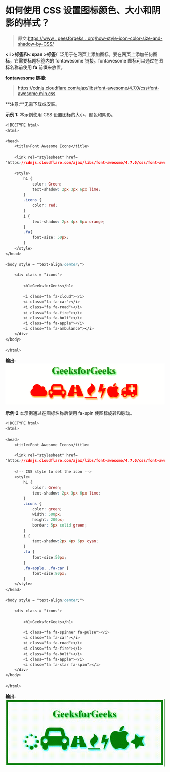 # 如何使用 CSS 设置图标颜色、大小和阴影的样式？

> 原文:[https://www . geesforgeks . org/how-style-icon-color-size-and-shadow-by-CSS/](https://www.geeksforgeeks.org/how-to-style-icon-color-size-and-shadow-by-using-css/)

**< i >标签和< span >标签**广泛用于在网页上添加图标。要在网页上添加任何图标，它需要标题标签内的 fontawesome 链接。fontawesome 图标可以通过在图标名称前使用 **fa** 前缀来放置。

**fontawesome 链接:**

> https://cdnjs.cloudflare.com/ajax/libs/font-awesome/4.7.0/css/font-awesome.min.css

**注意:**无需下载或安装。

**示例 1:** 本示例使用 CSS 设置图标的大小、颜色和阴影。

```css
<!DOCTYPE html>
<html>

<head>
    <title>Font Awesome Icons</title>

    <link rel="stylesheet" href=
"https://cdnjs.cloudflare.com/ajax/libs/font-awesome/4.7.0/css/font-awesome.min.css">

    <style>
        h1 {
            color: Green;
            text-shadow: 2px 3px 6px lime;
        }
        .icons {
            color: red;
        }
        i {
            text-shadow: 2px 4px 6px orange;
        }
        .fa{
            font-size: 50px;
        }
    </style>
</head>

<body style = "text-align:center;">

    <div class = "icons">

        <h1>GeeksforGeeks</h1>

        <i class="fa fa-cloud"></i>
        <i class="fa fa-car"></i>
        <i class="fa fa-road"></i>
        <i class="fa fa-fire"></i>
        <i class="fa fa-bolt"></i>
        <i class="fa fa-apple"></i>
        <i class="fa fa-ambulance"></i>
    </div>
</body>

</html>                           
```

**输出:**
![](img/f1960f7d3b49d56ad4a0b33adcd6e33e.png)

**示例:2** 本示例通过在图标名称后使用 fa-spin 使图标旋转和脉动。

```css
<!DOCTYPE html>
<html>

<head>
    <title>Font Awesome Icons</title>

    <link rel="stylesheet" href=
"https://cdnjs.cloudflare.com/ajax/libs/font-awesome/4.7.0/css/font-awesome.min.css">

    <!-- CSS style to set the icon -->
    <style>
        h1 {
            color: Green;
            text-shadow: 2px 3px 6px lime;
        }
        .icons {
            color: green;
            width: 500px;
            height: 200px;
            border: 5px solid green;
        }
        i {
            text-shadow:2px 4px 6px cyan;
        }
        .fa {
            font-size:50px;
        }
        .fa-apple, .fa-car {
            font-size:80px;
        }
    </style>
</head>

<body style = "text-align:center;">

    <div class = "icons">

        <h1>GeeksforGeeks</h1>

        <i class="fa fa-spinner fa-pulse"></i>
        <i class="fa fa-car"></i>
        <i class="fa fa-road"></i>
        <i class="fa fa-fire"></i>
        <i class="fa fa-bolt"></i>
        <i class="fa fa-apple"></i>
        <i class="fa fa-star fa-spin"></i>
    </div>
</body>

</html>                    
```

**输出:**
![](img/a91a4a4d34bc819968b7ed7e838335c4.png)